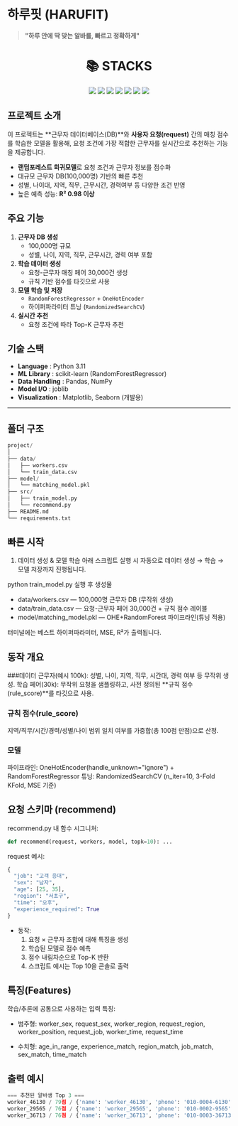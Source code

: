 # 하루핏 (HARUFIT)  
> **"하루 안에 딱 맞는 알바를, 빠르고 정확하게"**

<div align=center><h1>📚 STACKS</h1></div>

<div align=center>
<img src="https://img.shields.io/badge/Python-3776AB?style=for-the-badge&logo=python&logoColor=white">
<img src="https://img.shields.io/badge/scikit--learn-F7931E?style=for-the-badge&logo=scikitlearn&logoColor=white">
<img src="https://img.shields.io/badge/Pandas-150458?style=for-the-badge&logo=pandas&logoColor=white">
<img src="https://img.shields.io/badge/NumPy-013243?style=for-the-badge&logo=numpy&logoColor=white">
<img src="https://img.shields.io/badge/joblib-9C27B0?style=for-the-badge">
<img src="https://img.shields.io/badge/Matplotlib-11557C?style=for-the-badge&logo=matplotlib&logoColor=white">
<img src="https://img.shields.io/badge/Seaborn-0099CC?style=for-the-badge">
</div>



## 프로젝트 소개
이 프로젝트는 **근무자 데이터베이스(DB)**와 **사용자 요청(request)** 간의 매칭 점수를 학습한 모델을 활용해,
요청 조건에 가장 적합한 근무자를 실시간으로 추천하는 기능을 제공합니다.

- **랜덤포레스트 회귀모델**로 요청 조건과 근무자 정보를 점수화
- 대규모 근무자 DB(100,000명) 기반의 빠른 추천
- 성별, 나이대, 지역, 직무, 근무시간, 경력여부 등 다양한 조건 반영
- 높은 예측 성능: **R² 0.98 이상**  


## 주요 기능
1. **근무자 DB 생성**  
   - 100,000명 규모
   - 성별, 나이, 지역, 직무, 근무시간, 경력 여부 포함
2. **학습 데이터 생성**  
   - 요청-근무자 매칭 페어 30,000건 생성
   - 규칙 기반 점수를 타깃으로 사용
3. **모델 학습 및 저장**  
   - `RandomForestRegressor` + `OneHotEncoder`
   - 하이퍼파라미터 튜닝 (`RandomizedSearchCV`)
4. **실시간 추천**  
   - 요청 조건에 따라 Top-K 근무자 추천


## 기술 스택
- **Language** : Python 3.11
- **ML Library** : scikit-learn (RandomForestRegressor)
- **Data Handling** : Pandas, NumPy
- **Model I/O** : joblib
- **Visualization** : Matplotlib, Seaborn (개발용)

---

## 폴더 구조
```python
project/
│
├── data/
│   ├── workers.csv
│   └── train_data.csv
├── model/
│   └── matching_model.pkl
├── src/
│   ├── train_model.py
│   └── recommend.py
├── README.md
└── requirements.txt
```


## 빠른 시작
1) 데이터 생성 & 모델 학습
아래 스크립트 실행 시 자동으로 데이터 생성 → 학습 → 모델 저장까지 진행됩니다.

python train_model.py
실행 후 생성물

- data/workers.csv — 100,000명 근무자 DB (무작위 생성) 
- data/train_data.csv — 요청-근무자 페어 30,000건 + 규칙 점수 레이블 
- model/matching_model.pkl — OHE+RandomForest 파이프라인(튜닝 적용) 

터미널에는 베스트 하이퍼파라미터, MSE, R²가 출력됩니다.


## 동작 개요
###데이터
근무자(예시 100k): 성별, 나이, 지역, 직무, 시간대, 경력 여부 등 무작위 생성. 
학습 페어(30k): 무작위 요청을 샘플링하고, 사전 정의된 **규칙 점수(rule_score)**를 타깃으로 사용. 

### 규칙 점수(rule_score)
지역/직무/시간/경력/성별/나이 범위 일치 여부를 가중합(총 100점 만점)으로 산정. 

### 모델
파이프라인: OneHotEncoder(handle_unknown="ignore") + RandomForestRegressor
튜닝: RandomizedSearchCV (n_iter=10, 3-Fold KFold, MSE 기준) 

## 요청 스키마 (recommend)

recommend.py 내 함수 시그니처:

```python
def recommend(request, workers, model, topk=10): ...
```

request 예시:
```python
{
  "job": "고객 응대",
  "sex": "남자",
  "age": [25, 35],
  "region": "서초구",
  "time": "오후",
  "experience_required": True
}
```
* 동작:
  1. 요청 × 근무자 조합에 대해 특징을 생성
  2. 학습된 모델로 점수 예측
  3. 점수 내림차순으로 Top-K 반환
  4. 스크립트 예시는 Top 10을 콘솔로 출력

## 특징(Features)
학습/추론에 공통으로 사용하는 입력 특징:

* 범주형: worker_sex, request_sex, worker_region, request_region,
worker_position, request_job, worker_time, request_time

* 수치형: age_in_range, experience_match, region_match,
job_match, sex_match, time_match 


## 출력 예시
```python
=== 추천된 알바생 Top 3 ===
worker_46130 / 79점 / {'name': 'worker_46130', 'phone': '010-0004-6130', 'sex': '남자', 'age': 51, 'region': '서초구', 'position': '고객 응대', 'time': '오후', 'experience': True}
worker_29565 / 76점 / {'name': 'worker_29565', 'phone': '010-0002-9565', 'sex': '남자', 'age': 28, 'region': '동작구', 'position': '고객 응대', 'time': '오후', 'experience': True}
worker_36713 / 76점 / {'name': 'worker_36713', 'phone': '010-0003-36713', 'sex': '남자', 'age': 32, 'region': '동작구', 'position': '고객 응대', 'time': '오후', 'experience': True}
```

